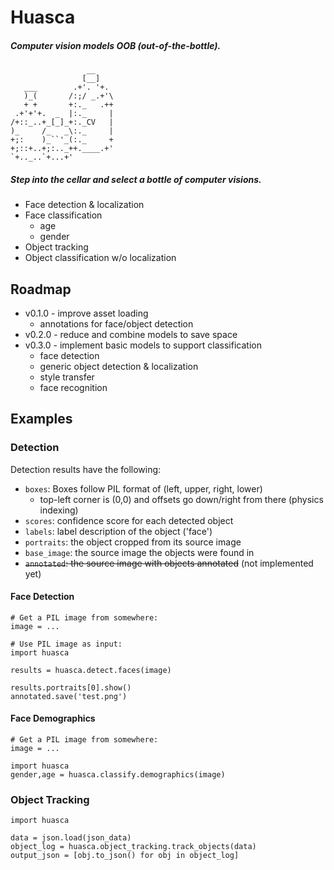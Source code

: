 # Huasca

##### Computer vision models OOB (out-of-the-bottle).

                     __
                    [__]
       ___        .+'. '+.
       )_(       /:;/ _.+'\
       + +       +:._   .++
     .+'+'+.  _  |:._     |
    /+::_..+_[_]_+:._CV   |
    )_     /_   _\:._     |
    +;:    )_``'_(:._     +
    +;::+..+;:.._++.____.+'
    `+.._..`+...+'

##### Step into the cellar and select a bottle of computer visions.

  * Face detection & localization
  * Face classification
    * age
    * gender
  * Object tracking
  * Object classification w/o localization

## Roadmap

  * v0.1.0 - improve asset loading
    * annotations for face/object detection
  * v0.2.0 - reduce and combine models to save space
  * v0.3.0 - implement basic models to support classification
    * face detection
    * generic object detection & localization
    * style transfer
    * face recognition

## Examples

### Detection

Detection results have the following:

  * `boxes`: Boxes follow PIL format of (left, upper, right, lower)
    * top-left corner is (0,0) and offsets go down/right from there (physics indexing)
  * `scores`: confidence score for each detected object
  * `labels`: label description of the object ('face')
  * `portraits`: the object cropped from its source image
  * `base_image`: the source image the objects were found in
  * ~~`annotated`: the source image with objects annotated~~ (not implemented yet)

#### Face Detection

    # Get a PIL image from somewhere:
    image = ...
    
    # Use PIL image as input:
    import huasca

    results = huasca.detect.faces(image)

    results.portraits[0].show()
    annotated.save('test.png')


#### Face Demographics

    # Get a PIL image from somewhere:
    image = ...

    import huasca
    gender,age = huasca.classify.demographics(image)


### Object Tracking

    import huasca

    data = json.load(json_data)
    object_log = huasca.object_tracking.track_objects(data)
    output_json = [obj.to_json() for obj in object_log]
